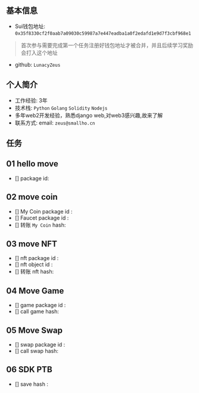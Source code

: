 ## 基本信息
- Sui钱包地址: `0x35f8330cf2f0aab7a09030c59987a7e447eadba1a0f2edafd1e9d7f3cbf968e1`
> 首次参与需要完成第一个任务注册好钱包地址才被合并，并且后续学习奖励会打入这个地址
- github: `LunacyZeus`

## 个人简介
- 工作经验: 3年
- 技术栈: `Python` `Golang` `Solidity` `Nodejs`
- 多年web2开发经验，熟悉django web,对web3感兴趣,故来了解
- 联系方式: email: `zeus@smallho.cn` 

## 任务

##   01 hello move  
- [] package id: 

##   02 move coin
- [] My Coin package id : 
- [] Faucet package id : 
- [] 转账 `My Coin` hash:

##   03 move NFT
- [] nft package id :
- [] nft object id : 
- [] 转账 nft  hash:

##   04 Move Game
- [] game package id :
- [] call game hash:

##   05 Move Swap
- [] swap package id :
- [] call swap hash:

##   06 SDK PTB
- [] save hash :
